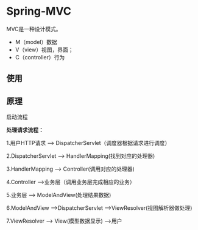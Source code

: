 # Spring-MVC





MVC是一种设计模式。

- M（model）数据
- V（view）视图，界面；
- C（controller）行为



## 使用



## 原理

启动流程



**处理请求流程：**

1.用户HTTP请求 ——> DispatcherServlet（调度器根据请求进行调度）

2.DispatcherServlet ——> HandlerMapping(找到对应的处理器)

3.HandlerMapping ——> Controller(调用对应的处理器)

4.Controller ——>业务层（调用业务层完成相应的业务）

5.业务层 ——> ModelAndView(处理结果数据)

6.ModelAndView ——>DispatcherServlet ——>ViewResolver(视图解析器做处理)

7.ViewResolver ——> View(模型数据显示) ——>用户